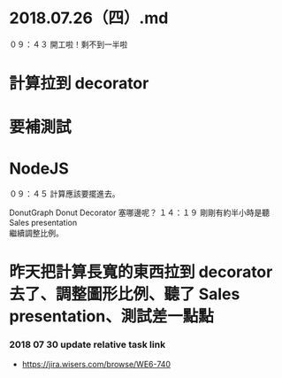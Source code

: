 # 2018.07.26（四）.md

０９：４３ 開工啦！剩不到一半啦  
# 計算拉到 decorator
# 要補測試
# NodeJS
０９：４５ 計算應該要擺進去。  

DonutGraph
Donut
Decorator 塞哪邊呢？
１４：１９ 剛剛有約半小時是聽 Sales presentation  
繼續調整比例。
# 昨天把計算長寬的東西拉到 decorator 去了、調整圖形比例、聽了 Sales presentation、測試差一點點

### 2018 07 30 update relative task link
 - https://jira.wisers.com/browse/WE6-740  
